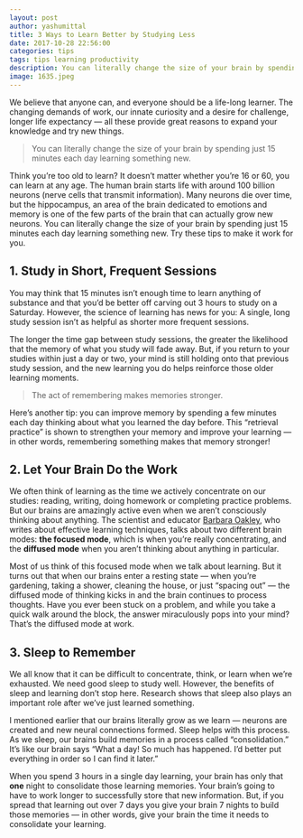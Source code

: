 ```yaml
---
layout: post
author: yashumittal
title: 3 Ways to Learn Better by Studying Less
date: 2017-10-28 22:56:00
categories: tips
tags: tips learning productivity
description: You can literally change the size of your brain by spending just 15 minutes each day learning something new. Try these tips to make it work for you.
image: 1635.jpeg
---
```


We believe that anyone can, and everyone should be a life-long learner. The changing demands of work, our innate curiosity and a desire for challenge, longer life expectancy — all these provide great reasons to expand your knowledge and try new things.

<blockquote>
You can literally change the size of your brain by spending just 15 minutes each day learning something new.
</blockquote>

Think you’re too old to learn? It doesn’t matter whether you’re 16 or 60, you can learn at any age. The human brain starts life with around 100 billion neurons (nerve cells that transmit information). Many neurons die over time, but the hippocampus, an area of the brain dedicated to emotions and memory is one of the few parts of the brain that can actually grow new neurons. You can literally change the size of your brain by spending just 15 minutes each day learning something new. Try these tips to make it work for you.

## 1. Study in Short, Frequent Sessions

You may think that 15 minutes isn’t enough time to learn anything of substance and that you’d be better off carving out 3 hours to study on a Saturday. However, the science of learning has news for you: A single, long study session isn’t as helpful as shorter more frequent sessions.

The longer the time gap between study sessions, the greater the likelihood that the memory of what you study will fade away. But, if you return to your studies within just a day or two, your mind is still holding onto that previous study session, and the new learning you do helps reinforce those older learning moments.

<blockquote>
The act of remembering makes memories stronger.
</blockquote>

Here’s another tip: you can improve memory by spending a few minutes each day thinking about what you learned the day before. This “retrieval practice” is shown to strengthen your memory and improve your learning — in other words, remembering something makes that memory stronger!

## 2. Let Your Brain Do the Work

We often think of learning as the time we actively concentrate on our studies: reading, writing, doing homework or completing practice problems. But our brains are amazingly active even when we aren’t consciously thinking about anything. The scientist and educator [Barbara Oakley](//barbaraoakley.com/), who writes about effective learning techniques, talks about two different brain modes: **the focused mode**, which is when you’re really concentrating, and the **diffused mode** when you aren’t thinking about anything in particular.

Most of us think of this focused mode when we talk about learning. But it turns out that when our brains enter a resting state — when you’re gardening, taking a shower, cleaning the house, or just “spacing out” — the diffused mode of thinking kicks in and the brain continues to process thoughts. Have you ever been stuck on a problem, and while you take a quick walk around the block, the answer miraculously pops into your mind? That’s the diffused mode at work.

## 3. Sleep to Remember

We all know that it can be difficult to concentrate, think, or learn when we’re exhausted. We need good sleep to study well. However, the benefits of sleep and learning don’t stop here. Research shows that sleep also plays an important role after we’ve just learned something.

I mentioned earlier that our brains literally grow as we learn — neurons are created and new neural connections formed. Sleep helps with this process. As we sleep, our brains build memories in a process called “consolidation.” It’s like our brain says “What a day! So much has happened. I’d better put everything in order so I can find it later.”

When you spend 3 hours in a single day learning, your brain has only that **one** night to consolidate those learning memories. Your brain’s going to have to work longer to successfully store that new information. But, if you spread that learning out over 7 days you give your brain 7 nights to build those memories — in other words, give your brain the time it needs to consolidate your learning.